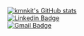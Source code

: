 [![kmnkit's GitHub stats](https://github-readme-stats.vercel.app/api?username=kmnkit)](https://github.com/kmnkit/github-readme-stats)   
[![Linkedin Badge](https://img.shields.io/badge/-LinkedIn-blue?style=flat-square&logo=Linkedin&logoColor=white&link=https://www.linkedin.com/in/seong-yun-byeon-8183a8113/)](https://www.linkedin.com/in/sungwoong-kang-0588341ba/)   
[![Gmail Badge](https://img.shields.io/badge/Gmail-d14836?style=flat-square&logo=Gmail&logoColor=white&link=mailto:snugyun01@gmail.com)](mailto:k900327s@gmail.com)